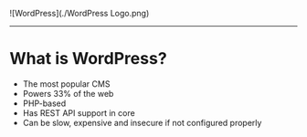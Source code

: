 ![WordPress](./WordPress Logo.png)

---

# What is WordPress?

- The most popular CMS
- Powers 33% of the web
- PHP-based
- Has REST API support in core
- Can be slow, expensive and insecure if not configured properly

